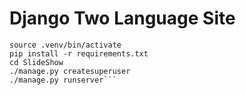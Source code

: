 # Django Two Language Site 

```virtualenv .venv
source .venv/bin/activate
pip install -r requirements.txt
cd SlideShow
./manage.py createsuperuser
./manage.py runserver```
